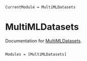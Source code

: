 ```@meta
CurrentModule = MultiMLDatasets
```

# MultiMLDatasets

Documentation for [MultiMLDatasets](https://github.com/manuelbb-upb/MultiMLDatasets.jl).

```@index
```

```@autodocs
Modules = [MultiMLDatasets]
```
